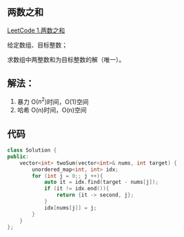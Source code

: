 
## 两数之和

[LeetCode 1.两数之和](https://leetcode.cn/problems/two-sum/description/?envType=study-plan-v2&envId=top-100-liked)

给定数组、目标整数；

求数组中两整数和为目标整数的解（唯一）。

## 解法：

1. 暴力 O($n^2$)时间，O(1)空间
2. 哈希 O(n)时间，O(n)空间

## 代码

```c++
class Solution {
public:
    vector<int> twoSum(vector<int>& nums, int target) {
        unordered_map<int, int> idx;
        for (int j = 0;; j ++){
            auto it = idx.find(target - nums[j]);
            if (it != idx.end()){
                return {it -> second, j};
            }
            idx[nums[j]] = j;
        }
    }
};
```